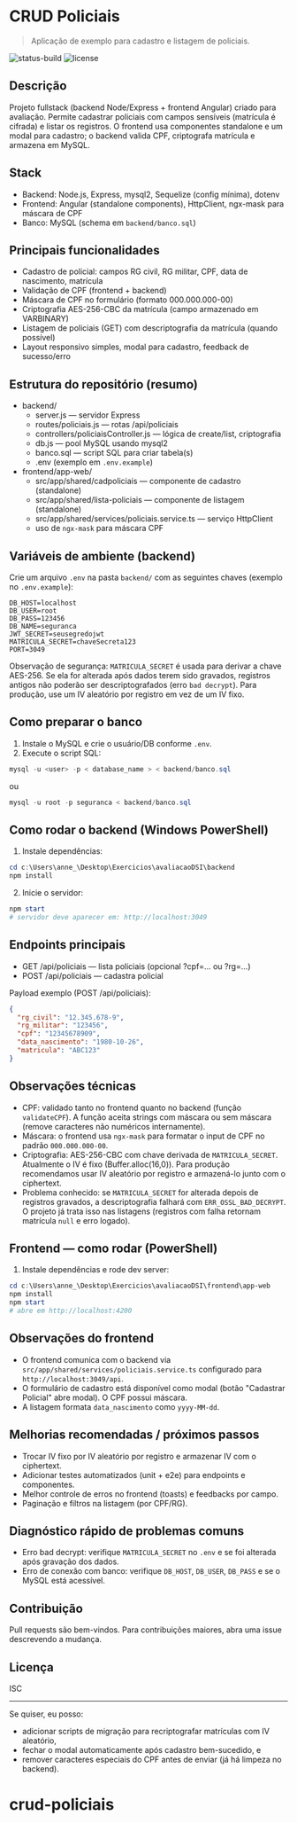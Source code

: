 # CRUD Policiais

> Aplicação de exemplo para cadastro e listagem de policiais.

![status-build](https://img.shields.io/badge/build-pendente-lightgrey)
![license](https://img.shields.io/badge/license-ISC-blue)

Descrição
---------
Projeto fullstack (backend Node/Express + frontend Angular) criado para avaliação. Permite cadastrar policiais com campos sensíveis (matrícula é cifrada) e listar os registros. O frontend usa componentes standalone e um modal para cadastro; o backend valida CPF, criptografa matrícula e armazena em MySQL.

Stack
-----
- Backend: Node.js, Express, mysql2, Sequelize (config mínima), dotenv
- Frontend: Angular (standalone components), HttpClient, ngx-mask para máscara de CPF
- Banco: MySQL (schema em `backend/banco.sql`)

Principais funcionalidades
-------------------------
- Cadastro de policial: campos RG civil, RG militar, CPF, data de nascimento, matrícula
- Validação de CPF (frontend + backend)
- Máscara de CPF no formulário (formato 000.000.000-00)
- Criptografia AES-256-CBC da matrícula (campo armazenado em VARBINARY)
- Listagem de policiais (GET) com descriptografia da matrícula (quando possível)
- Layout responsivo simples, modal para cadastro, feedback de sucesso/erro

Estrutura do repositório (resumo)
---------------------------------
- backend/
  - server.js — servidor Express
  - routes/policiais.js — rotas /api/policiais
  - controllers/policiaisController.js — lógica de create/list, criptografia
  - db.js — pool MySQL usando mysql2
  - banco.sql — script SQL para criar tabela(s)
  - .env (exemplo em `.env.example`)
- frontend/app-web/
  - src/app/shared/cadpoliciais — componente de cadastro (standalone)
  - src/app/shared/lista-policiais — componente de listagem (standalone)
  - src/app/shared/services/policiais.service.ts — serviço HttpClient
  - uso de `ngx-mask` para máscara CPF

Variáveis de ambiente (backend)
-------------------------------
Crie um arquivo `.env` na pasta `backend/` com as seguintes chaves (exemplo no `.env.example`):

```
DB_HOST=localhost
DB_USER=root
DB_PASS=123456
DB_NAME=seguranca
JWT_SECRET=seusegredojwt
MATRICULA_SECRET=chaveSecreta123
PORT=3049
```

Observação de segurança: `MATRICULA_SECRET` é usada para derivar a chave AES-256. Se ela for alterada após dados terem sido gravados, registros antigos não poderão ser descriptografados (erro `bad decrypt`). Para produção, use um IV aleatório por registro em vez de um IV fixo.

Como preparar o banco
---------------------
1. Instale o MySQL e crie o usuário/DB conforme `.env`.
2. Execute o script SQL:

```powershell
mysql -u <user> -p < database_name > < backend/banco.sql
```

ou

```powershell
mysql -u root -p seguranca < backend/banco.sql
```

Como rodar o backend (Windows PowerShell)
----------------------------------------
1. Instale dependências:

```powershell
cd c:\Users\anne_\Desktop\Exercicios\avaliacaoDSI\backend
npm install
```

2. Inicie o servidor:

```powershell
npm start
# servidor deve aparecer em: http://localhost:3049
```

Endpoints principais
--------------------
- GET  /api/policiais — lista policiais (opcional ?cpf=... ou ?rg=...)
- POST /api/policiais — cadastra policial

Payload exemplo (POST /api/policiais):

```json
{
  "rg_civil": "12.345.678-9",
  "rg_militar": "123456",
  "cpf": "12345678909",
  "data_nascimento": "1980-10-26",
  "matricula": "ABC123"
}
```

Observações técnicas
--------------------
- CPF: validado tanto no frontend quanto no backend (função `validateCPF`). A função aceita strings com máscara ou sem máscara (remove caracteres não numéricos internamente).
- Máscara: o frontend usa `ngx-mask` para formatar o input de CPF no padrão `000.000.000-00`.
- Criptografia: AES-256-CBC com chave derivada de `MATRICULA_SECRET`. Atualmente o IV é fixo (Buffer.alloc(16,0)). Para produção recomendamos usar IV aleatório por registro e armazená-lo junto com o ciphertext.
- Problema conhecido: se `MATRICULA_SECRET` for alterada depois de registros gravados, a descriptografia falhará com `ERR_OSSL_BAD_DECRYPT`. O projeto já trata isso nas listagens (registros com falha retornam matrícula `null` e erro logado).

Frontend — como rodar (PowerShell)
---------------------------------
1. Instale dependências e rode dev server:

```powershell
cd c:\Users\anne_\Desktop\Exercicios\avaliacaoDSI\frontend\app-web
npm install
npm start
# abre em http://localhost:4200
```

Observações do frontend
----------------------
- O frontend comunica com o backend via `src/app/shared/services/policiais.service.ts` configurado para `http://localhost:3049/api`.
- O formulário de cadastro está disponível como modal (botão "Cadastrar Policial" abre modal). O CPF possui máscara.
- A listagem formata `data_nascimento` como `yyyy-MM-dd`.

Melhorias recomendadas / próximos passos
--------------------------------------
- Trocar IV fixo por IV aleatório por registro e armazenar IV com o ciphertext.
- Adicionar testes automatizados (unit + e2e) para endpoints e componentes.
- Melhor controle de erros no frontend (toasts) e feedbacks por campo.
- Paginação e filtros na listagem (por CPF/RG).

Diagnóstico rápido de problemas comuns
-------------------------------------
- Erro bad decrypt: verifique `MATRICULA_SECRET` no `.env` e se foi alterada após gravação dos dados.
- Erro de conexão com banco: verifique `DB_HOST`, `DB_USER`, `DB_PASS` e se o MySQL está acessível.

Contribuição
------------
Pull requests são bem-vindos. Para contribuições maiores, abra uma issue descrevendo a mudança.

Licença
-------
ISC

---
Se quiser, eu posso:
- adicionar scripts de migração para recriptografar matrículas com IV aleatório,
- fechar o modal automaticamente após cadastro bem-sucedido, e
- remover caracteres especiais do CPF antes de enviar (já há limpeza no backend).
# crud-policiais
